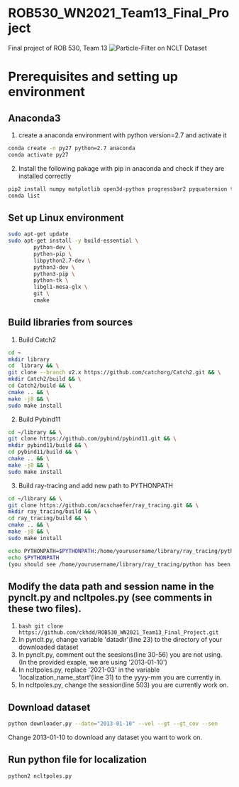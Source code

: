 # ROB530_WN2021_Team13_Final_Project
Final project of ROB 530, Team 13
![Particle-Filter on NCLT Dataset](https://github.com/ckhdd/ROB530_WN2021_Team13_Final_Project/blob/main/Localization/2013-01-10.gif)
# Prerequisites and setting up environment
## Anaconda3
1. create a anaconda environment with python version=2.7 and activate it 
```bash
conda create -n py27 python=2.7 anaconda
conda activate py27
```
2. Install the following pakage with pip in anaconda and check if they are installed correctly
```bash
pip2 install numpy matplotlib open3d-python progressbar2 pyquaternion transforms3d scipy scikit-image networkx psutil torch future imageio pytest
conda list
```
## Set up Linux environment
```bash
sudo apt-get update 
sudo apt-get install -y build-essential \
        python-dev \
        python-pip \
        libpython2.7-dev \
        python3-dev \
        python3-pip \
        python-tk \
        libgl1-mesa-glx \
        git \
        cmake
```
## Build libraries from sources 

1. Build Catch2
```bash
cd ~
mkdir library
cd  library && \
git clone --branch v2.x https://github.com/catchorg/Catch2.git && \
mkdir Catch2/build && \
cd Catch2/build && \
cmake .. && \
make -j8 && \
sudo make install
```

2. Build Pybind11
```bash
cd ~/library && \
git clone https://github.com/pybind/pybind11.git && \
mkdir pybind11/build && \
cd pybind11/build && \
cmake .. && \
make -j8 && \
sudo make install
```
3. Build ray-tracing and add new path to PYTHONPATH
```bash
cd ~/library && \
git clone https://github.com/acschaefer/ray_tracing.git && \
mkdir ray_tracing/build && \
cd ray_tracing/build && \
cmake .. && \
make -j8 && \
sudo make install
```
```bash
echo PYTHONPATH=$PYTHONPATH:/home/yourusername/library/ray_tracing/python >> ~/.bashrc
echo $PYTHONPATH
(you should see /home/yourusername/library/ray_tracing/python has been added to $PYTHONPATH)
```
## Modify the data path and session name in the pynclt.py and ncltpoles.py (see comments in these two files).
1. ```bash git clone https://github.com/ckhdd/ROB530_WN2021_Team13_Final_Project.git  ```
2. In pynclt.py, change variable 'datadir'(line 23) to the directory of your downloaded dataset
3. In pynclt.py, comment out the seesions(line 30-56) you are not using. (In the provided exaple, we are using '2013-01-10') 
4. In ncltpoles.py, replace '2021-03' in the variable 'localization_name_start'(line 31) to the yyyy-mm you are currently in.
5. In ncltpoles.py, change the session(line 503) you are currently work on.     

## Download dataset 
```bash
python downloader.py --date="2013-01-10" --vel --gt --gt_cov --sen
```
Change 2013-01-10 to download any dataset you want to work on.

## Run python file for localization
```bash
python2 ncltpoles.py
```
